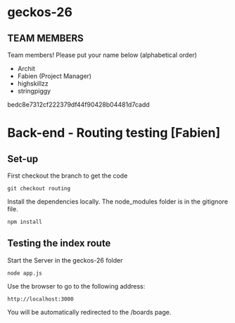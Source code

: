 # geckos-26
## TEAM MEMBERS
Team members! Please put your name below (alphabetical order)
  * Archit
  * Fabien (Project Manager)
  * highskillzz
  * stringpiggy

  bedc8e7312cf222379df44f90428b04481d7cadd

# Back-end - Routing testing [Fabien]

## Set-up

First checkout the branch to get the code
```
git checkout routing
```

Install the dependencies locally. The node_modules folder is in the gitignore file.
```
npm install
```

## Testing the index route

Start the Server in the geckos-26 folder
```
node app.js
```

Use the browser to go to the following address:
```
http://localhost:3000
```

You will be automatically redirected to the /boards page.
